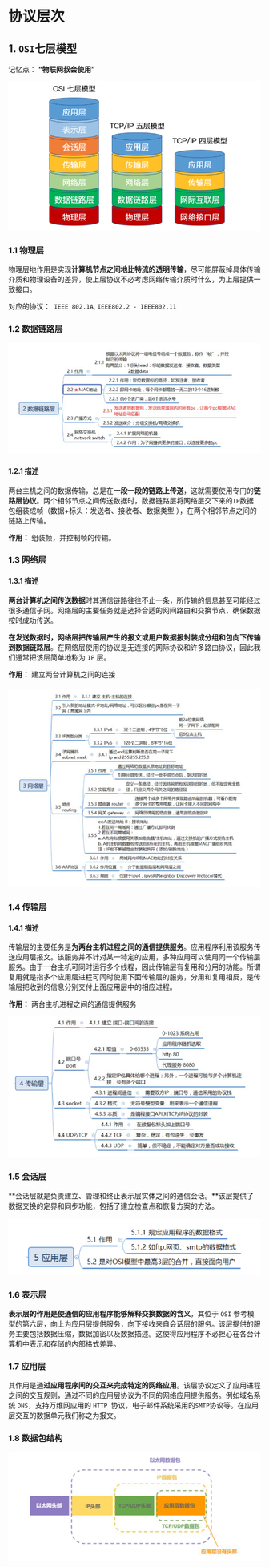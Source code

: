 # 协议层次

## 1. `OSI`七层模型

记忆点： **“物联网叔会使用”** 

![image-20211025193524159](协议层次.assets/image-20211025193524159.png)



### 1.1 物理层

物理层地作用是实现**计算机节点之间地比特流的透明传输**，尽可能屏蔽掉具体传输介质和物理设备的差异，使上层协议不必考虑网络传输介质时什么，为上层提供一致接口。

对应的协议：` IEEE 802.1A`, `IEEE802.2 - IEEE802.11`

### 1.2 数据链路层

![image-20211025192711913](协议层次.assets/image-20211025192711913.png)

#### 1.2.1 描述

两台主机之间的数据传输，总是在**一段一段的链路上传送**，这就需要使用专门的**链路层协议**。两个相邻节点之间传送数据时，数据链路层将网络层交下来的`IP`数据包组装成帧（数据+标头：发送者、接收者、数据类型 ），在两个相邻节点之间的链路上传输。

**作用：** 组装帧，并控制帧的传输。



### 1.3 网络层

#### 1.3.1 描述

**两台计算机之间传送数据**时其通信链路往往不止一条，所传输的信息甚至可能经过很多通信子网。网络层的主要任务就是选择合适的网间路由和交换节点，确保数据按时成功传送。

**在发送数据时，网络层把传输层产生的报文或用户数据报封装成分组和包向下传输到数据链路层**。在网络层使用的协议是无连接的网际协议和许多路由协议，因此我们通常把该层简单地称为 `IP` 层。



**作用：** 建立两台计算机之间的连接

#### ![image-20211025192816150](协议层次.assets/image-20211025192816150.png)



### 1.4 传输层

#### 1.4.1 描述

传输层的主要任务是**为两台主机进程之间的通信提供服务**。应用程序利用该服务传送应用层报文。该服务并不针对某一特定的应用，多种应用可以使用同一个传输层服务。由于一台主机可同时运行多个线程，因此传输层有复用和分用的功能。所谓复用就是指多个应用层进程可同时使用下面传输层的服务，分用和复用相反，是传输层把收到的信息分别交付上面应用层中的相应进程。

**作用：** 两台主机进程之间的通信提供服务



![image-20211025192931987](协议层次.assets/image-20211025192931987.png)



### 1.5 会话层

**会话层就是负责建立、管理和终止表示层实体之间的通信会话。**该层提供了数据交换的定界和同步功能，包括了建立检查点和恢复方案的方法。

![image-20211025193209231](协议层次.assets/image-20211025193209231.png)

### 1.6 表示层

**表示层的作用是使通信的应用程序能够解释交换数据的含义**，其位于 `OSI` 参考模型的第六层，向上为应用层提供服务，向下接收来自会话层的服务。该层提供的服务主要包括数据压缩，数据加密以及数据描述。这使得应用程序不必担心在各台计算机中表示和存储的内部格式差异。



### 1.7 应用层

其作用是通**过应用程序间的交互来完成特定的网络应用**。该层协议定义了应用进程之间的交互规则，通过不同的应用层协议为不同的网络应用提供服务。例如域名系统 `DNS`，支持万维网应用的 `HTTP `协议，电子邮件系统采用的` SMTP `协议等。在应用层交互的数据单元我们称之为报文。



### 1.8 数据包结构

![image-20211025193255241](协议层次.assets/image-20211025193255241.png)